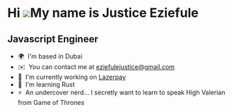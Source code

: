 Hi ![](https://user-images.githubusercontent.com/18350557/176309783-0785949b-9127-417c-8b55-ab5a4333674e.gif)My name is Justice Eziefule
========================================================================================================================================

Javascript Engineer
-----------------------------------------------

* 🌍  I'm based in Dubai
* ✉️  You can contact me at [eziefulejustice@gmail.com](mailto:eziefulejustice@gmail.com)
* 🚀  I'm currently working on [Lazerpay](http://lazerpay.finance)
* 🧠  I'm learning Rust
* ⚡  An undercover nerd... I secretly want to learn to speak High Valerian from Game of Thrones
